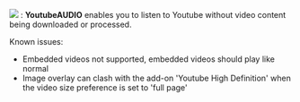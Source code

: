 

![](https://raw.githubusercontent.com/sheddup/YoutubeAUDIO/adblocking/icons/extensionLogo.png) : <b>YoutubeAUDIO</b> enables you to listen to Youtube without video content being downloaded or processed.

Known issues:
- Embedded videos not supported, embedded videos should play like normal
- Image overlay can clash with the add-on 'Youtube High Definition' when the video size preference is set to 'full page'
